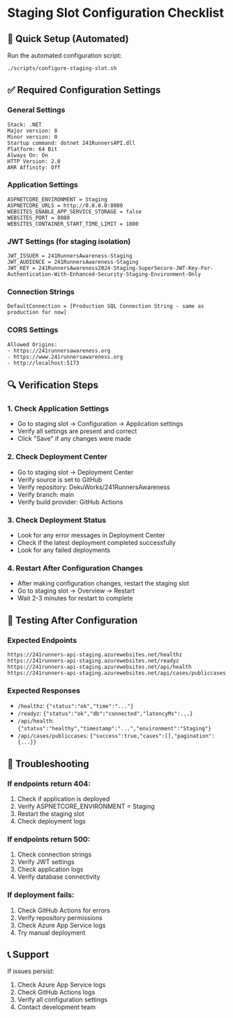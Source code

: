 # Staging Slot Configuration Checklist

## 🚀 **Quick Setup (Automated)**
Run the automated configuration script:
```bash
./scripts/configure-staging-slot.sh
```

## ✅ **Required Configuration Settings**

### **General Settings**
```
Stack: .NET
Major version: 8
Minor version: 0
Startup command: dotnet 241RunnersAPI.dll
Platform: 64 Bit
Always On: On
HTTP Version: 2.0
ARR Affinity: Off
```

### **Application Settings**
```
ASPNETCORE_ENVIRONMENT = Staging
ASPNETCORE_URLS = http://0.0.0.0:8080
WEBSITES_ENABLE_APP_SERVICE_STORAGE = false
WEBSITES_PORT = 8080
WEBSITES_CONTAINER_START_TIME_LIMIT = 1800
```

### **JWT Settings (for staging isolation)**
```
JWT_ISSUER = 241RunnersAwareness-Staging
JWT_AUDIENCE = 241RunnersAwareness-Staging
JWT_KEY = 241RunnersAwareness2024-Staging-SuperSecure-JWT-Key-For-Authentication-With-Enhanced-Security-Staging-Environment-Only
```

### **Connection Strings**
```
DefaultConnection = [Production SQL Connection String - same as production for now]
```

### **CORS Settings**
```
Allowed Origins:
- https://241runnersawareness.org
- https://www.241runnersawareness.org
- http://localhost:5173
```

## 🔍 **Verification Steps**

### **1. Check Application Settings**
- Go to staging slot → Configuration → Application settings
- Verify all settings are present and correct
- Click "Save" if any changes were made

### **2. Check Deployment Center**
- Go to staging slot → Deployment Center
- Verify source is set to GitHub
- Verify repository: DekuWorks/241RunnersAwareness
- Verify branch: main
- Verify build provider: GitHub Actions

### **3. Check Deployment Status**
- Look for any error messages in Deployment Center
- Check if the latest deployment completed successfully
- Look for any failed deployments

### **4. Restart After Configuration Changes**
- After making configuration changes, restart the staging slot
- Go to staging slot → Overview → Restart
- Wait 2-3 minutes for restart to complete

## 🧪 **Testing After Configuration**

### **Expected Endpoints**
```
https://241runners-api-staging.azurewebsites.net/healthz
https://241runners-api-staging.azurewebsites.net/readyz
https://241runners-api-staging.azurewebsites.net/api/health
https://241runners-api-staging.azurewebsites.net/api/cases/publiccases
```

### **Expected Responses**
- `/healthz`: `{"status":"ok","time":"..."}`
- `/readyz`: `{"status":"ok","db":"connected","latencyMs":...}`
- `/api/health`: `{"status":"healthy","timestamp":"...","environment":"Staging"}`
- `/api/cases/publiccases`: `{"success":true,"cases":[],"pagination":{...}}`

## 🚨 **Troubleshooting**

### **If endpoints return 404:**
1. Check if application is deployed
2. Verify ASPNETCORE_ENVIRONMENT = Staging
3. Restart the staging slot
4. Check deployment logs

### **If endpoints return 500:**
1. Check connection strings
2. Verify JWT settings
3. Check application logs
4. Verify database connectivity

### **If deployment fails:**
1. Check GitHub Actions for errors
2. Verify repository permissions
3. Check Azure App Service logs
4. Try manual deployment

## 📞 **Support**

If issues persist:
1. Check Azure App Service logs
2. Check GitHub Actions logs
3. Verify all configuration settings
4. Contact development team
